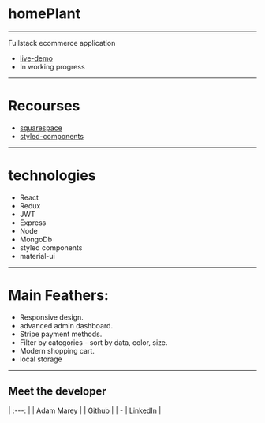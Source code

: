 # homePlant

---

Fullstack ecommerce application 

 - [live-demo](https://homeplant.netlify.app/) 
 - In working progress

---
# Recourses 

 - [squarespace](https://helicon-ferret-scfz.squarespace.com/config/)
 - [styled-components](https://styled-components.com/)
--- 

# technologies

- React
- Redux
- JWT
- Express
- Node
- MongoDb
- styled components
- material-ui

---

# Main Feathers:

- Responsive design.
- advanced admin dashboard.
- Stripe payment methods.
- Filter by categories - sort by data, color, size.
- Modern shopping cart.
- local storage

---

## Meet the developer

|     :---:   |
| Adam Marey  | 
| [Github](https://github.com/sulaiman211) |
| -  | [LinkedIn](https://www.linkedin.com/in/sulaiman-marey/)  | 


